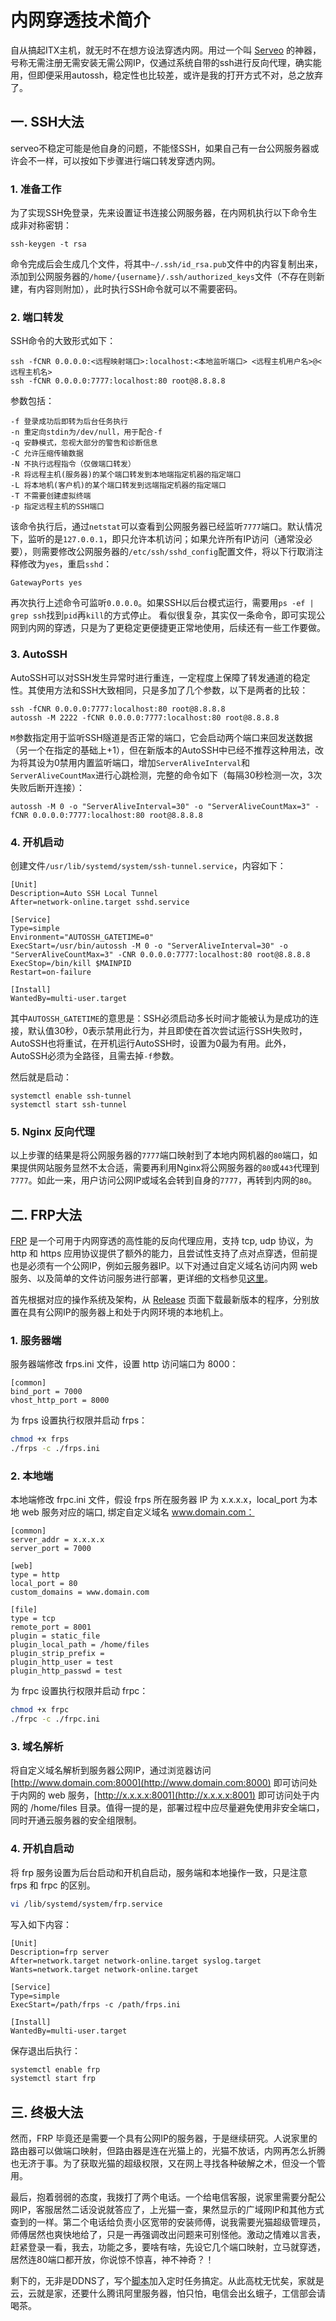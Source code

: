 # 内网穿透技术简介

自从搞起ITX主机，就无时不在想方设法穿透内网。用过一个叫 [Serveo](http://serveo.net) 的神器，号称无需注册无需安装无需公网IP，仅通过系统自带的ssh进行反向代理，确实能用，但即便采用autossh，稳定性也比较差，或许是我的打开方式不对，总之放弃了。

## 一. SSH大法

serveo不稳定可能是他自身的问题，不能怪SSH，如果自己有一台公网服务器或许会不一样，可以按如下步骤进行端口转发穿透内网。

### 1. 准备工作

为了实现SSH免登录，先来设置证书连接公网服务器，在内网机执行以下命令生成非对称密钥：

```text
ssh-keygen -t rsa
```

命令完成后会生成几个文件，将其中`~/.ssh/id_rsa.pub`文件中的内容复制出来，添加到公网服务器的`/home/{username}/.ssh/authorized_keys`文件（不存在则新建，有内容则附加），此时执行SSH命令就可以不需要密码。

### 2. 端口转发

SSH命令的大致形式如下：

```text
ssh -fCNR 0.0.0.0:<远程映射端口>:localhost:<本地监听端口> <远程主机用户名>@<远程主机名>
ssh -fCNR 0.0.0.0:7777:localhost:80 root@8.8.8.8
```

参数包括：

```text
-f 登录成功后即转为后台任务执行
-n 重定向stdin为/dev/null，用于配合-f
-q 安静模式，忽视大部分的警告和诊断信息
-C 允许压缩传输数据
-N 不执行远程指令（仅做端口转发）
-R 将远程主机(服务器)的某个端口转发到本地端指定机器的指定端口
-L 将本地机(客户机)的某个端口转发到远端指定机器的指定端口
-T 不需要创建虚拟终端
-p 指定远程主机的SSH端口
```

该命令执行后，通过`netstat`可以查看到公网服务器已经监听`7777`端口。默认情况下，监听的是`127.0.0.1`，即只允许本机访问；如果允许所有IP访问（通常没必要），则需要修改公网服务器的`/etc/ssh/sshd_config`配置文件，将以下行取消注释修改为`yes`，重启`sshd`：

```text
GatewayPorts yes
```

再次执行上述命令可监听`0.0.0.0`。如果SSH以后台模式运行，需要用`ps -ef | grep ssh`找到`pid`再`kill`的方式停止。 看似很复杂，其实仅一条命令，即可实现公网到内网的穿透，只是为了更稳定更便捷更正常地使用，后续还有一些工作要做。

### 3. AutoSSH

AutoSSH可以对SSH发生异常时进行重连，一定程度上保障了转发通道的稳定性。其使用方法和SSH大致相同，只是多加了几个参数，以下是两者的比较：

```text
ssh -fCNR 0.0.0.0:7777:localhost:80 root@8.8.8.8
autossh -M 2222 -fCNR 0.0.0.0:7777:localhost:80 root@8.8.8.8
```

`M`参数指定用于监听SSH隧道是否正常的端口，它会启动两个端口来回发送数据（另一个在指定的基础上+1），但在新版本的AutoSSH中已经不推荐这种用法，改为将其设为0禁用内置监听端口，增加`ServerAliveInterval`和`ServerAliveCountMax`进行心跳检测，完整的命令如下（每隔30秒检测一次，3次失败后断开连接）：

```text
autossh -M 0 -o "ServerAliveInterval=30" -o "ServerAliveCountMax=3" -fCNR 0.0.0.0:7777:localhost:80 root@8.8.8.8
```

### 4. 开机启动

创建文件`/usr/lib/systemd/system/ssh-tunnel.service`，内容如下：

```text
[Unit]
Description=Auto SSH Local Tunnel
After=network-online.target sshd.service

[Service]
Type=simple
Environment="AUTOSSH_GATETIME=0"
ExecStart=/usr/bin/autossh -M 0 -o "ServerAliveInterval=30" -o "ServerAliveCountMax=3" -CNR 0.0.0.0:7777:localhost:80 root@8.8.8.8
ExecStop=/bin/kill $MAINPID
Restart=on-failure

[Install]
WantedBy=multi-user.target
```

其中`AUTOSSH_GATETIME`的意思是：SSH必须启动多长时间才能被认为是成功的连接，默认值30秒，0表示禁用此行为，并且即使在首次尝试运行SSH失败时，AutoSSH也将重试，在开机运行AutoSSH时，设置为0最为有用。此外，AutoSSH必须为全路径，且需去掉`-f`参数。

然后就是启动：

```text
systemctl enable ssh-tunnel
systemctl start ssh-tunnel
```

### 5. Nginx 反向代理

以上步骤的结果是将公网服务器的`7777`端口映射到了本地内网机器的`80`端口，如果提供网站服务显然不太合适，需要再利用Nginx将公网服务器的`80`或`443`代理到`7777`。如此一来，用户访问公网IP或域名会转到自身的`7777`，再转到内网的`80`。

## 二. FRP大法

[FRP](https://github.com/fatedier/frp) 是一个可用于内网穿透的高性能的反向代理应用，支持 tcp, udp 协议，为 http 和 https 应用协议提供了额外的能力，且尝试性支持了点对点穿透，但前提也是必须有一个公网IP，例如云服务器IP。以下对通过自定义域名访问内网 web 服务、以及简单的文件访问服务进行部署，更详细的文档参见[这里](https://github.com/fatedier/frp/blob/master/README_zh.md)。

首先根据对应的操作系统及架构，从 [Release](https://github.com/fatedier/frp/releases) 页面下载最新版本的程序，分别放置在具有公网IP的服务器上和处于内网环境的本地机上。

### 1. 服务器端

服务器端修改 frps.ini 文件，设置 http 访问端口为 8000：

```text
[common]
bind_port = 7000
vhost_http_port = 8000
```

为 frps 设置执行权限并启动 frps：

```bash
chmod +x frps
./frps -c ./frps.ini
```

### 2. 本地端

本地端修改 frpc.ini 文件，假设 frps 所在服务器 IP 为 x.x.x.x，local\_port 为本地 web 服务对应的端口, 绑定自定义域名 www.domain.com：

```text
[common]
server_addr = x.x.x.x
server_port = 7000

[web]
type = http
local_port = 80
custom_domains = www.domain.com

[file]
type = tcp
remote_port = 8001
plugin = static_file
plugin_local_path = /home/files
plugin_strip_prefix =
plugin_http_user = test
plugin_http_passwd = test
```

为 frpc 设置执行权限并启动 frpc：

```bash
chmod +x frpc
./frpc -c ./frpc.ini
```

### 3. 域名解析

将自定义域名解析到服务器公网IP，通过浏览器访问 [http://www.domain.com:8000](http://www.domain.com:8000) 即可访问处于内网的 web 服务，[http://x.x.x.x:8001](http://x.x.x.x:8001) 即可访问处于内网的 /home/files 目录。值得一提的是，部署过程中应尽量避免使用非安全端口，同时开通云服务器的安全组限制。

### 4. 开机自启动

将 frp 服务设置为后台启动和开机自启动，服务端和本地操作一致，只是注意 frps 和 frpc 的区别。

```bash
vi /lib/systemd/system/frp.service
```

写入如下内容：

```text
[Unit]
Description=frp server
After=network.target network-online.target syslog.target
Wants=network.target network-online.target

[Service]
Type=simple
ExecStart=/path/frps -c /path/frps.ini

[Install]
WantedBy=multi-user.target
```

保存退出后执行：

```bash
systemctl enable frp
systemctl start frp
```

## 三. 终极大法

然而，FRP 毕竟还是需要一个具有公网IP的服务器，于是继续研究。人说家里的路由器可以做端口映射，但路由器是连在光猫上的，光猫不放话，内网再怎么折腾也无济于事。为了获取光猫的超级权限，又在网上寻找各种破解之术，但没一个管用。

最后，抱着弱弱的态度，我拨打了两个电话。一个给电信客服，说家里需要分配公网IP，客服居然二话没说就答应了，上光猫一查，果然显示的广域网IP和其他方式查到的一样。第二个电话给负责小区宽带的安装师傅，说我需要光猫超级管理员，师傅居然也爽快地给了，只是一再强调改出问题来可别怪他。激动之情难以言表，赶紧登录一看，我去，功能之多，要啥有啥，先设它几个端口映射，立马就穿透，居然连80端口都开放，你说惊不惊喜，神不神奇？！

剩下的，无非是DDNS了，写个[脚本](https://github.com/seatwork/dnspod.sh)加入定时任务搞定。从此高枕无忧矣，家就是云，云就是家，还要什么腾讯阿里服务器，怕只怕，电信会出幺蛾子，工信部会请喝茶。
